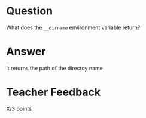 # Question

What does the `__dirname` environment variable return? 

# Answer
it returns the path of the directoy name
# Teacher Feedback

X/3 points
